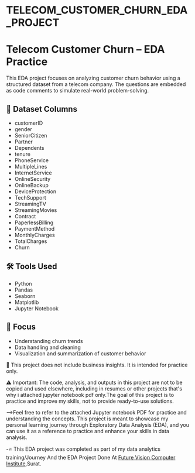 # TELECOM_CUSTOMER_CHURN_EDA_PROJECT

# Telecom Customer Churn – EDA Practice

This EDA project focuses on analyzing customer churn behavior using a structured dataset from a telecom company. The questions are embedded as code comments to simulate real-world problem-solving.

## 📌 Dataset Columns
- customerID
- gender
- SeniorCitizen
- Partner
- Dependents
- tenure
- PhoneService
- MultipleLines
- InternetService
- OnlineSecurity
- OnlineBackup
- DeviceProtection
- TechSupport
- StreamingTV
- StreamingMovies
- Contract
- PaperlessBilling
- PaymentMethod
- MonthlyCharges
- TotalCharges
- Churn

## 🛠️ Tools Used
- Python
- Pandas
- Seaborn
- Matplotlib
- Jupyter Notebook

## 🎯 Focus
- Understanding churn trends
- Data handling and cleaning
- Visualization and summarization of customer behavior

📎 This project does not include business insights. It is intended for practice only.

⚠️ Important: The code, analysis, and outputs in this project are not to be copied and used elsewhere, including in resumes or other projects that's why i attached jupyter notebook pdf only.The goal of this project is to practice and improve my skills, not to provide ready-to-use solutions.

-->Feel free to refer to the attached Jupyter notebook PDF for practice and understanding the concepts. This project is meant to showcase my personal learning journey through Exploratory Data Analysis (EDA), and you can use it as a reference to practice and enhance your skills in data analysis.

-⭐ This EDA project was completed as part of my data analytics training/Journey And the EDA Project Done At <a href="https://futurevisioncomputers.com/">Future Vision Computer Institute</a>,Surat.
